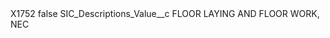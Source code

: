 <?xml version="1.0" encoding="UTF-8"?>
<CustomMetadata xmlns="http://soap.sforce.com/2006/04/metadata" xmlns:xsi="http://www.w3.org/2001/XMLSchema-instance" xmlns:xsd="http://www.w3.org/2001/XMLSchema">
    <label>X1752</label>
    <protected>false</protected>
    <values>
        <field>SIC_Descriptions_Value__c</field>
        <value xsi:type="xsd:string">FLOOR LAYING AND FLOOR WORK, NEC</value>
    </values>
</CustomMetadata>
